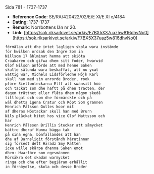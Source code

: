 Sida 781 - 1737-1737

- **Reference Code**: SE/RA/420422/02/E/E XI/E XI e/4184
- **Dating**: 1737-1737
- **Remark**: Norrbottens län nr 20.
- **Link**: [https://sok.riksarkivet.se/arkiv/F7BX5X37uaz5w816dhvNo0](https://sok.riksarkivet.se/arkiv/F7BX5X37uaz5w816dhvNo0)

```txt linenums="1"
förmälan att dhe intet lagligen skola wara instämde
för hwilken ordsak den Ingre Som in
Nillsom 17 åhlminat hemma att skiöta
Craakaren och gifwa dhem sitt foder, hwarwid
Olof Nilson anförde att med henne Saken
skulle sålunda wara beskaffat, att nu yxat
wattig war, Michels Lidsförledne Höjk Karl
skall han med sin anrorde Broder, rook
pföre Siellonteckarna Elff att swänsitt höö
och tackat som dhe haftt på dhen tracten, der
dagen trättnet eller flåta dhem någon skedå
tillfogat och som dhe förmärckte och på
wäl dhetta igena Cratur och Köpt Som grannen
Henrich Pålsson Gulles koor mit
af dheras Höstackar skull han med Brurn
Nils plåckat hitet hos vice Olof Mattsson och
har
Henrich Pålsson Brillis Steckar att såmycket
bättre dheraf Kunna bägga tak
på sina egna, bönfallandes att han
dhe af Barnsligit förståndh härutinnan
sig försedt dett Häradz Smy Rätten
icke wille skärpa dhenna Saken emot
dhem: Hwarföre som egesmänmen
Körsäkra det skadan warmycket
ringa och dhe efter begiäran erhållit
in förnöyelse, skola och desse Broder
```
